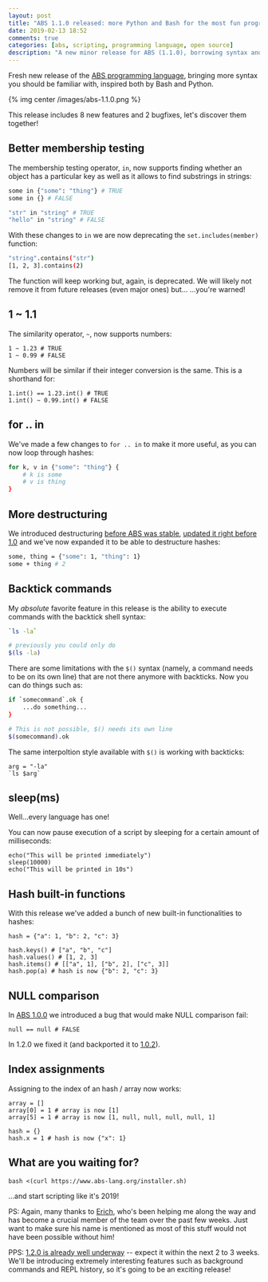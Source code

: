 ```yaml
---
layout: post
title: "ABS 1.1.0 released: more Python and Bash for the most fun programming language out there"
date: 2019-02-13 18:52
comments: true
categories: [abs, scripting, programming language, open source]
description: "A new minor release for ABS (1.1.0), borrowing syntax and features from both bash and python."
---
```


Fresh new release of the [ABS programming language](https://www.abs-lang.org/),
bringing more syntax you should be familiar with,
inspired both by Bash and Python.

{% img center /images/abs-1.1.0.png %}

This release includes 8 new features and 2 bugfixes, let's
discover them together!

<!-- more -->

## Better membership testing

The membership testing operator, `in`, now
supports finding whether an object has a
particular key as well as it allows to
find substrings in strings:

``` bash
some in {"some": "thing"} # TRUE
some in {} # FALSE

"str" in "string" # TRUE
"hello" in "string" # FALSE
```

With these changes to `in` we are now
deprecating the `set.includes(member)`
function:

``` bash
"string".contains("str")
[1, 2, 3].contains(2)
```

The function will keep working but, again,
is deprecated. We will likely not remove it
from future releases (even major ones) but...
...you're warned!

## 1 ~ 1.1

The similarity operator, `~`, now supports numbers:

```
1 ~ 1.23 # TRUE
1 ~ 0.99 # FALSE
```

Numbers will be similar if their integer conversion
is the same. This is a shorthand for:

```
1.int() == 1.23.int() # TRUE
1.int() ~ 0.99.int() # FALSE
```

## for .. in

We've made a few changes to `for .. in` to make
it more useful, as you can now loop through hashes:

``` bash
for k, v in {"some": "thing"} {
    # k is some 
    # v is thing 
}
```

## More destructuring

We introduced destructuring [before ABS was stable](https://github.com/abs-lang/abs/releases/tag/preview-2),
[updated it right before 1.0](https://github.com/abs-lang/abs/releases/tag/preview-3)
and we've now expanded it to be able to destructure hashes:

``` bash
some, thing = {"some": 1, "thing": 1}
some + thing # 2
```

## Backtick commands

My *absolute* favorite feature in this release is the ability
to execute commands with the backtick shell syntax:

``` bash
`ls -la`

# previously you could only do
$(ls -la)
```

There are some limitations with the `$()` syntax (namely, a command
needs to be on its own line) that are not there anymore with backticks.
Now you can do things such as:

``` bash
if `somecommand`.ok {
    ...do something...
}

# This is not possible, $() needs its own line
$(somecommand).ok
```

The same interpoltion style available with `$()` is
working with backticks:

```
arg = "-la"
`ls $arg`
```

## sleep(ms)

Well...every language has one!

You can now pause execution of a script by
sleeping for a certain amount of milliseconds:

```
echo("This will be printed immediately")
sleep(10000)
echo("This will be printed in 10s")
```

## Hash built-in functions

With this release we've added a bunch of new built-in
functionalities to hashes:

```
hash = {"a": 1, "b": 2, "c": 3}

hash.keys() # ["a", "b", "c"]
hash.values() # [1, 2, 3]
hash.items() # [["a", 1], ["b", 2], ["c", 3]]
hash.pop(a) # hash is now {"b": 2, "c": 3}
```

## NULL comparison

In [ABS 1.0.0](https://github.com/abs-lang/abs/releases/tag/1.0.0)
we introduced a bug that would make NULL comparison fail:

```
null == null # FALSE
```

In 1.2.0 we fixed it (and backported it to [1.0.2](https://github.com/abs-lang/abs/releases/tag/1.0.2)).

## Index assignments

Assigning to the index of an hash / array now works:

```
array = []
array[0] = 1 # array is now [1]
array[5] = 1 # array is now [1, null, null, null, null, 1]

hash = {}
hash.x = 1 # hash is now {"x": 1}
```

## What are you waiting for?

```
bash <(curl https://www.abs-lang.org/installer.sh)
```

...and start scripting like it's 2019!

PS: Again, many thanks to [Erich](https://github.com/ntwrick), who's been helping me
along the way and has become a crucial member of the
team over the past few weeks. Just want to make sure
his name is mentioned as most of this stuff would not
have been possible without him!

PPS: [1.2.0 is already well underway](https://github.com/abs-lang/abs/milestone/9) -- expect it within
the next 2 to 3 weeks. We'll be introducing extremely
interesting features such as background commands and
REPL history, so it's going to be an exciting release!